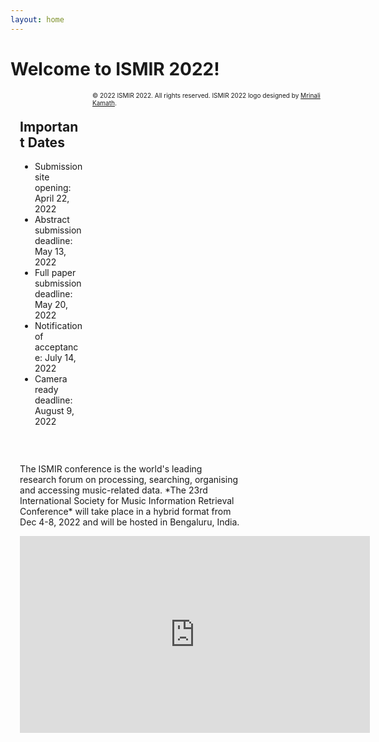 ```yaml
---
layout: home
---
```

# Welcome to ISMIR 2022!
<div>
<div style="width:20%; float:left; margin:3%">
<h2> Important Dates</h2>
<ul>
<li> Submission site opening: April 22, 2022 </li>
<li> Abstract submission deadline: May 13, 2022 </li>
<li> Full paper submission deadline: May 20, 2022 </li>
<li> Notification of acceptance: July 14, 2022 </li>
<li> Camera ready deadline: August 9, 2022 </li>
</ul>
</div>

<div style="width:70%; float:left; margin:3%">
<p>The ISMIR conference is the world's leading research forum on processing, searching, organising and accessing music-related data. *The 23rd International Society for Music Information Retrieval Conference* will take place in a hybrid format from Dec 4-8, 2022 and will be hosted in Bengaluru, India.</p>

<p align="center"><iframe width="560" height="315" src="https://www.youtube.com/embed/F1mYxLbYHfg" title="YouTube video player" frameborder="0" allow="accelerometer; autoplay; clipboard-write; encrypted-media; gyroscope; picture-in-picture" allowfullscreen></iframe></p>
</div>

</div>

<p> <font size="-2"> &copy; 2022 ISMIR 2022. All rights reserved. ISMIR 2022 logo designed by <a href="https://mrinali.co/">Mrinali Kamath</a>.</font></p>


